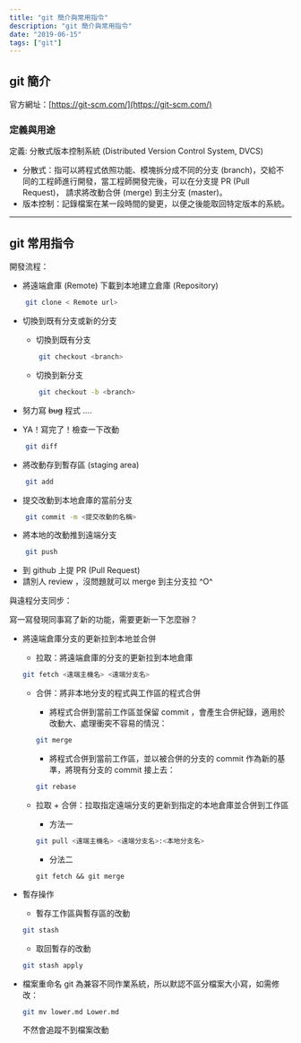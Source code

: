 ```yaml
---
title: "git 簡介與常用指令"
description: "git 簡介與常用指令"
date: "2019-06-15"
tags: ["git"]
---
```


## git 簡介
官方網址：[https://git-scm.com/](https://git-scm.com/)

### 定義與用途
定義: 分散式版本控制系統 (Distributed Version Control System, DVCS)
- 分散式：指可以將程式依照功能、模塊拆分成不同的分支 (branch)，交給不同的工程師進行開發，當工程師開發完後，可以在分支提 PR (Pull Request)， 請求將改動合併 (merge) 到主分支 (master)。
- 版本控制：記錄檔案在某一段時間的變更，以便之後能取回特定版本的系統。

- - -

## git 常用指令

開發流程：
- 將遠端倉庫 (Remote) 下載到本地建立倉庫 (Repository) 
```bash
    git clone < Remote url>
```
- 切換到既有分支或新的分支
    - 切換到既有分支 
    ```bash
        git checkout <branch>
    ```
    - 切換到新分支 
    ```bash
        git checkout -b <branch>
    ```

- 努力寫 ~~bug~~ 程式 ....

- YA！寫完了！檢查一下改動
```bash
    git diff
```
- 將改動存到暫存區 (staging area)
```bash
    git add
```
- 提交改動到本地倉庫的當前分支
```bash
    git commit -m <提交改動的名稱>
```
- 將本地的改動推到遠端分支
```bash
    git push
```
- 到 github 上提 PR (Pull Request)
- 請別人 review ，沒問題就可以 merge 到主分支拉 ^O^ 

與遠程分支同步：

寫一寫發現同事寫了新的功能，需要更新一下怎麼辦？

- 將遠端倉庫分支的更新拉到本地並合併
    - 拉取：將遠端倉庫的分支的更新拉到本地倉庫
    ```bash
    git fetch <遠端主機名> <遠端分支名>
    ```
    - 合併：將非本地分支的程式與工作區的程式合併
        - 將程式合併到當前工作區並保留 commit ，會產生合併紀錄，適用於改動大、處理衝突不容易的情況：
        ```bash
        git merge
        ```
        - 將程式合併到當前工作區，並以被合併的分支的 commit 作為新的基準，將現有分支的 commit 接上去：
        ```bash
        git rebase
        ```

    - 拉取 + 合併：拉取指定遠端分支的更新到指定的本地倉庫並合併到工作區 
        - 方法一
        ```bash
        git pull <遠端主機名> <遠端分支名>:<本地分支名>
        ```
        - 分法二 
        ```
        git fetch && git merge
        ```

- 暫存操作
    - 暫存工作區與暫存區的改動
    ```bash
    git stash
    ```
    - 取回暫存的改動
    ```bash
    git stash apply
    ```
- 檔案重命名
    git 為兼容不同作業系統，所以默認不區分檔案大小寫，如需修改：
    ```bash
    git mv lower.md Lower.md
    ```
    不然會追蹤不到檔案改動
